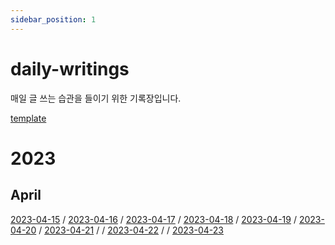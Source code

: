 ```yaml
---
sidebar_position: 1
---
```


# daily-writings

매일 글 쓰는 습관을 들이기 위한 기록장입니다. 

[template](./template)

# 2023

## April
[2023-04-15](./2023-04/2023-04-15) / [2023-04-16](./2023-04/2023-04-16) / [2023-04-17](./2023-04/2023-04-17) / [2023-04-18](./2023-04/2023-04-18) / [2023-04-19](./2023-04/2023-04-19) / [2023-04-20](./2023-04/2023-04-20) / [2023-04-21](./2023-04/2023-04-21) / / [2023-04-22](./2023-04/2023-04-22) / / [2023-04-23](./2023-04/2023-04-23)

